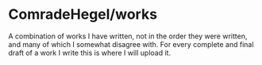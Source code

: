 # ComradeHegel/works
A combination of works I have written, not in the order they were written, and many of which I somewhat disagree with. For every complete and final draft of a work I write this is where I will upload it.
